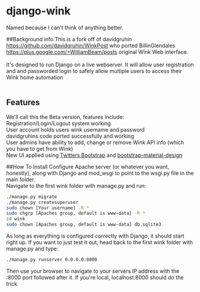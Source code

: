# django-wink
Named because I can't think of anything better.

##Background info
This is a fork off of davidgruhin https://github.com/davidgruhin/WinkPost who ported BillinGlendales https://plus.google.com/+WilliamBeam/posts original Wink Web interface.
<br>
<br>
It's designed to run Django on a live webserver.  It will allow user registration and and passworded login to safely allow multiple users to access their Wink home automation
<br><br>
## Features
We'll call this the Beta version, features include:<br>
Registration/Login/Logout system working<br>
User account holds users wink username and password<br>
davidgruhins code ported successfully and working<br>
User admins have ability to add, change or remove Wink API info (which you have to get from Wink)<br>
New UI applied using [Twitters Bootstrap](http://getbootstrap.com/) and [bootstrap-material-design](http://fezvrasta.github.io/bootstrap-material-design/)<br>



##How To Install
Configure Apache server (or whatever you want, honestly), along with Django and mod_wsgi to point to the wsgi.py file in the main folder.<br>
Navigate to the first wink folder with manage.py and run:<br>
``` bash 
./manage.py migrate
./manage.py createsuperuser
sudo chown [Your username] -R *
sudo chgrp [Apaches group, default is www-data] -R *
cd wink
sudo chown [Apaches group, default is www-data] db.sqlite3
```
As long as everything is configured correctly with Django, it should start right up.  If you want to just test it out, head back to the first wink folder with manage.py and type:<br>

``` bash
./manage.py runserver 0.0.0.0:8000
```
Then use your browser to navigate to your servers IP address with the :8000 port followed after it.  If you're local, localhost:8000 should do the trick


